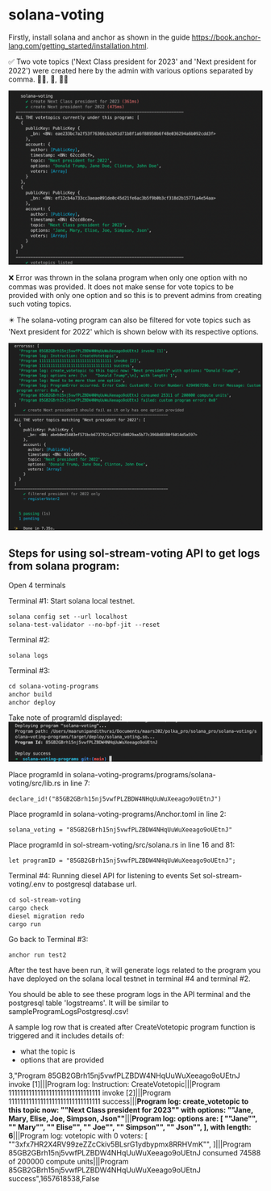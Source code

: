 # solana-voting

Firstly, install solana and anchor as shown in the guide https://book.anchor-lang.com/getting_started/installation.html.

:white_check_mark: Two vote topics ('Next Class president for 2023' and 'Next president for 2022') were created here by the admin with various options separated by comma. :ok_woman:, :ok_person:, :ok_man:

![alt text](https://github.com/maars202/solana-voting/blob/main/solana-voting-programs/imgs/voteTopicsCreated.png)

:x: Error was thrown in the solana program when only one option with no commas was provided. It does not make sense for vote topics to be provided with only one option and so this is to prevent admins from creating such voting topics. 

:eight_pointed_black_star: The solana-voting program can also be filtered for vote topics such as 'Next president for 2022' which is shown below with its respective options.

![alt text](https://github.com/maars202/solana-voting/blob/main/solana-voting-programs/imgs/errorForOneOption.png)



## Steps for using sol-stream-voting API to get logs from solana program:

Open 4 terminals

Terminal #1: Start solana local testnet.
```
solana config set --url localhost
solana-test-validator --no-bpf-jit --reset
```

Terminal #2:
```
solana logs
```

Terminal #3:
```
cd solana-voting-programs
anchor build
anchor deploy
```
Take note of programId displayed:
![alt text](https://github.com/maars202/solana-voting/blob/main/solana-voting-programs/imgs/programIDDeployment.png)

Place programId in solana-voting-programs/programs/solana-voting/src/lib.rs in line 7:
```
declare_id!("85GB2GBrh15nj5vwfPLZBDW4NHqUuWuXeeago9oUEtnJ") 
```

Place programId in solana-voting-programs/Anchor.toml in line 2: 
```
solana_voting = "85GB2GBrh15nj5vwfPLZBDW4NHqUuWuXeeago9oUEtnJ"
```

Place programId in sol-stream-voting/src/solana.rs in line 16 and 81: 
```
let programID = "85GB2GBrh15nj5vwfPLZBDW4NHqUuWuXeeago9oUEtnJ";
```

Terminal #4: Running diesel API for listening to events
Set sol-stream-voting/.env to postgresql database url.
```
cd sol-stream-voting 
cargo check
diesel migration redo
cargo run
```

Go back to Terminal #3:
```
anchor run test2
```
After the test have been run, it will generate logs related to the program you have deployed on the solana local testnet in terminal #4 and terminal #2.

You should be able to see these program logs in the API terminal and the postgresql table 'logstreams'. It will  be similar to sampleProgramLogsPostgresql.csv!


A sample log row that is created after CreateVotetopic program function is triggered and it includes details of:
- what the topic is
- options that are provided

3,"Program 85GB2GBrh15nj5vwfPLZBDW4NHqUuWuXeeago9oUEtnJ invoke [1]|||Program log: Instruction: CreateVotetopic|||Program 11111111111111111111111111111111 invoke [2]|||Program 11111111111111111111111111111111 success|||**Program log: create_votetopic to this topic now: ""Next Class president for 2023"" with options: ""Jane, Mary, Elise, Joe, Simpson, Json""**|||**Program log: options are: [
    ""Jane"",
    "" Mary"",
    "" Elise"",
    "" Joe"",
    "" Simpson"",
    "" Json"",
], with length: 6**|||Program log: votetopic with 0 voters: [
    ""3xfx7HR2X4RV99zeZZcCkiv5BLsrG1ydbypmx8RRHVmK"",
]|||Program 85GB2GBrh15nj5vwfPLZBDW4NHqUuWuXeeago9oUEtnJ consumed 74588 of 200000 compute units|||Program 85GB2GBrh15nj5vwfPLZBDW4NHqUuWuXeeago9oUEtnJ success",1657618538,False


